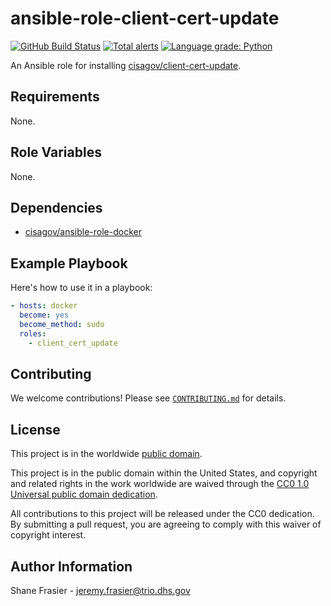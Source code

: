 # ansible-role-client-cert-update #

[![GitHub Build Status](https://github.com/cisagov/ansible-role-client-cert-update/workflows/build/badge.svg)](https://github.com/cisagov/ansible-role-client-cert-update/actions)
[![Total alerts](https://img.shields.io/lgtm/alerts/g/cisagov/ansible-role-client-cert-update.svg?logo=lgtm&logoWidth=18)](https://lgtm.com/projects/g/cisagov/ansible-role-client-cert-update/alerts/)
[![Language grade: Python](https://img.shields.io/lgtm/grade/python/g/cisagov/ansible-role-client-cert-update.svg?logo=lgtm&logoWidth=18)](https://lgtm.com/projects/g/cisagov/ansible-role-client-cert-update/context:python)

An Ansible role for installing
[cisagov/client-cert-update](https://github.com/cisagov/client-cert-update).

## Requirements ##

None.

## Role Variables ##

None.

<!--
| Variable | Description | Default | Required |
|----------|-------------|---------|----------|
| optional_variable | Describe its purpose. | `default_value` | No |
| required_variable | Describe its purpose. | n/a | Yes |
-->

## Dependencies ##

- [cisagov/ansible-role-docker](https://github.com/cisagov/ansible-role-docker)

## Example Playbook ##

Here's how to use it in a playbook:

```yaml
- hosts: docker
  become: yes
  become_method: sudo
  roles:
    - client_cert_update
```

## Contributing ##

We welcome contributions!  Please see [`CONTRIBUTING.md`](CONTRIBUTING.md) for
details.

## License ##

This project is in the worldwide [public domain](LICENSE).

This project is in the public domain within the United States, and
copyright and related rights in the work worldwide are waived through
the [CC0 1.0 Universal public domain
dedication](https://creativecommons.org/publicdomain/zero/1.0/).

All contributions to this project will be released under the CC0
dedication. By submitting a pull request, you are agreeing to comply
with this waiver of copyright interest.

## Author Information ##

Shane Frasier - <jeremy.frasier@trio.dhs.gov>
